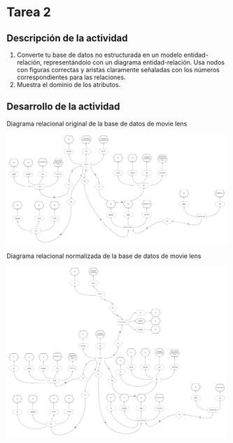 # Tarea 2

## Descripción de la actividad

1. Converte tu base de datos no estructurada en un modelo entidad-relación, representándolo con un diagrama entidad-relación. Usa nodos con figuras correctas y aristas claramente señaladas con los números correspondientes para las relaciones.
2. Muestra el dominio de los atributos.

## Desarrollo de la actividad

Diagrama relacional original de la base de datos de movie lens

![Tarea_2](./Tarea%202.png)

Diagrama relacional normalizada de la base de datos de movie lens

![Tarea_2_N](./Tarea%202%20-%20Normalizada.png)
